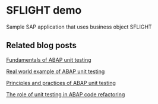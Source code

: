 # SFLIGHT demo
Sample SAP application that uses business object SFLIGHT


## Related blog posts 

[Fundamentals of ABAP unit testing](https://www.nuveplatform.com/blog/fundamentals-of-abap-unit-testing)

[Real world example of ABAP unit testing](https://www.nuveplatform.com/blog/real-world-example-of-abap-unit-testing)

[Principles and practices of ABAP unit testing ](https://www.nuveplatform.com/blog/principles-and-practices-of-abap-unit-testing)

[The role of unit testing in ABAP code refactoring](https://www.nuveplatform.com/blog/role-of-unit-testing-in-abap-code-refactoring)

